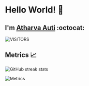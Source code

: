
# Hello World! 👋

## I'm [**Atharva Auti**](https://www.linkedin.com/in/aatharvauti/)  :octocat:

<img alt="VISITORS" src="https://komarev.com/ghpvc/?username=aatharvauti&style=flat-square&logo=github&label=+PROFILE+VIEWS++&color=blue"/>

## Metrics 📈

![GitHub streak stats](https://github-readme-streak-stats.herokuapp.com/?user=aatharvauti&theme=tokyonight_duo&hide_border=true&date_format=n%2Fj%5B%2FY%5D)

![Metrics](https://metrics.lecoq.io/aatharvauti?template=classic&base.activity=0&base.community=0&base.repositories=0&languages=1&stars=1&activity=1&achievements=1&languages.ignored=html&languages.limit=8&languages.sections=most-used&languages.colors=github&languages.threshold=0%25&languages.indepth=false&languages.analysis.timeout=15&languages.categories=markup%2C%20programming&languages.recent.categories=markup%2C%20programming&languages.recent.load=300&languages.recent.days=14&stars.limit=4&activity.limit=7&activity.load=300&activity.days=14&activity.filter=all&activity.visibility=all&activity.timestamps=false&achievements.threshold=C&achievements.secrets=true&achievements.display=detailed&achievements.limit=8&config.timezone=Asia%2FCalcutta)
